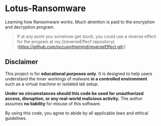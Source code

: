 # Lotus-Ransomware
Learning how Ransomware works. Much atrention is paid to the encryption and decryption program.

>If at any point you somehow get stuck, you could use a reverse effect for the program
>at my [(reverseEffecf repository)(https://github.com/occupythemind/reverseEffect.git)]



## Disclaimer

This project is for **educational purposes only**. It is designed to help users understand the inner workings of malware **in a controlled environment** such as a virtual machine or isolated lab setup.

**Under no circumstances should this code be used for unauthorized access, disruption, or any real-world malicious activity.** The author assumes **no liability** for misuse of this software.

By using this code, you agree to abide by all applicable laws and ethical guidelines.
